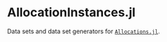 # AllocationInstances.jl

Data sets and data set generators for [`Allocations.jl`][1].

[1]: https://github.com/mlhetland/Allocations.jl
